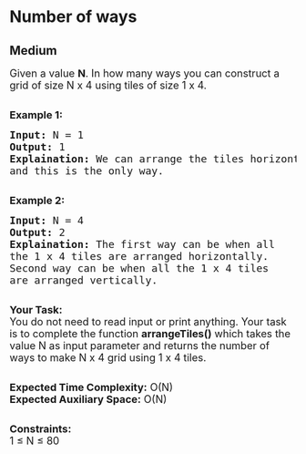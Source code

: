 # Number of ways
## Medium 
<div class="problem-statement">
                <p></p><p><span style="font-size:18px">Given a value <strong>N</strong>. In how many ways you can construct a grid&nbsp;of size N x 4 using tiles of size 1 x 4.</span></p>

<p><br>
<strong><span style="font-size:18px">Example 1:</span></strong></p>

<pre style="position: relative;"><span style="font-size:18px"><strong>Input:</strong> N = 1
<strong>Output:</strong> 1
<strong>Explaination:</strong> We can arrange the tiles horizontally 
and this is the only way.</span><div class="open_grepper_editor" title="Edit &amp; Save To Grepper"></div></pre>

<p><br>
<strong><span style="font-size:18px">Example 2:</span></strong></p>

<pre style="position: relative;"><span style="font-size:18px"><strong>Input:</strong> N = 4
<strong>Output:</strong> 2
<strong>Explaination:</strong> The first way can be when all 
the 1 x 4 tiles are arranged horizontally. 
Second way can be when all the 1 x 4 tiles 
are arranged vertically.</span><div class="open_grepper_editor" title="Edit &amp; Save To Grepper"></div></pre>

<p><br>
<span style="font-size:18px"><strong>Your Task:</strong><br>
You do not need to read input or print anything. Your task is to complete the function <strong>arrangeTiles()</strong> which takes the value N as input parameter and returns the number of ways to make N x 4 grid&nbsp;using 1 x 4 tiles.</span></p>

<p><br>
<span style="font-size:18px"><strong>Expected Time Complexity:</strong> O(N)<br>
<strong>Expected Auxiliary Space:</strong> O(N)</span></p>

<p><br>
<span style="font-size:18px"><strong>Constraints:</strong><br>
1 ≤ N ≤ 80</span></p>
 <p></p>
            </div>